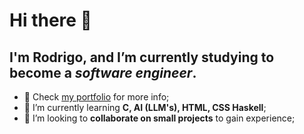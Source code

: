 # Hi there 👋

## I'm Rodrigo, and I’m currently studying to become a ***software engineer***.
- 📁 Check <a href="https://rrodrickk.github.io">my portfolio</a> for more info;
- 🌱 I’m currently learning **C, AI (LLM's), HTML, CSS Haskell**;
- 🤝 I’m looking to **collaborate on small projects** to gain experience;

